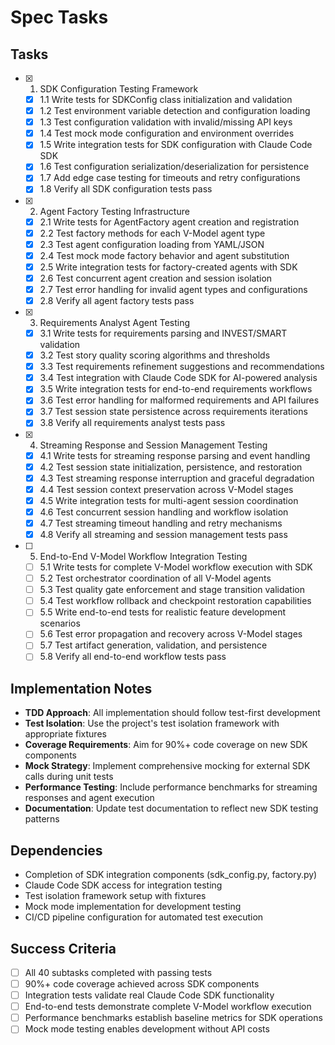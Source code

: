 # Spec Tasks

## Tasks

- [x] 1. SDK Configuration Testing Framework

  - [x] 1.1 Write tests for SDKConfig class initialization and validation
  - [x] 1.2 Test environment variable detection and configuration loading
  - [x] 1.3 Test configuration validation with invalid/missing API keys
  - [x] 1.4 Test mock mode configuration and environment overrides
  - [x] 1.5 Write integration tests for SDK configuration with Claude Code SDK
  - [x] 1.6 Test configuration serialization/deserialization for persistence
  - [x] 1.7 Add edge case testing for timeouts and retry configurations
  - [x] 1.8 Verify all SDK configuration tests pass

- [x] 2. Agent Factory Testing Infrastructure

  - [x] 2.1 Write tests for AgentFactory agent creation and registration
  - [x] 2.2 Test factory methods for each V-Model agent type
  - [x] 2.3 Test agent configuration loading from YAML/JSON
  - [x] 2.4 Test mock mode factory behavior and agent substitution
  - [x] 2.5 Write integration tests for factory-created agents with SDK
  - [x] 2.6 Test concurrent agent creation and session isolation
  - [x] 2.7 Test error handling for invalid agent types and configurations
  - [x] 2.8 Verify all agent factory tests pass

- [x] 3. Requirements Analyst Agent Testing

  - [x] 3.1 Write tests for requirements parsing and INVEST/SMART validation
  - [x] 3.2 Test story quality scoring algorithms and thresholds
  - [x] 3.3 Test requirements refinement suggestions and recommendations
  - [x] 3.4 Test integration with Claude Code SDK for AI-powered analysis
  - [x] 3.5 Write integration tests for end-to-end requirements workflows
  - [x] 3.6 Test error handling for malformed requirements and API failures
  - [x] 3.7 Test session state persistence across requirements iterations
  - [x] 3.8 Verify all requirements analyst tests pass

- [x] 4. Streaming Response and Session Management Testing

  - [x] 4.1 Write tests for streaming response parsing and event handling
  - [x] 4.2 Test session state initialization, persistence, and restoration
  - [x] 4.3 Test streaming response interruption and graceful degradation
  - [x] 4.4 Test session context preservation across V-Model stages
  - [x] 4.5 Write integration tests for multi-agent session coordination
  - [x] 4.6 Test concurrent session handling and workflow isolation
  - [x] 4.7 Test streaming timeout handling and retry mechanisms
  - [x] 4.8 Verify all streaming and session management tests pass

- [ ] 5. End-to-End V-Model Workflow Integration Testing

  - [ ] 5.1 Write tests for complete V-Model workflow execution with SDK
  - [ ] 5.2 Test orchestrator coordination of all V-Model agents
  - [ ] 5.3 Test quality gate enforcement and stage transition validation
  - [ ] 5.4 Test workflow rollback and checkpoint restoration capabilities
  - [ ] 5.5 Write end-to-end tests for realistic feature development scenarios
  - [ ] 5.6 Test error propagation and recovery across V-Model stages
  - [ ] 5.7 Test artifact generation, validation, and persistence
  - [ ] 5.8 Verify all end-to-end workflow tests pass

## Implementation Notes

- **TDD Approach**: All implementation should follow test-first development
- **Test Isolation**: Use the project's test isolation framework with appropriate fixtures
- **Coverage Requirements**: Aim for 90%+ code coverage on new SDK components
- **Mock Strategy**: Implement comprehensive mocking for external SDK calls during unit tests
- **Performance Testing**: Include performance benchmarks for streaming responses and agent execution
- **Documentation**: Update test documentation to reflect new SDK testing patterns

## Dependencies

- Completion of SDK integration components (sdk_config.py, factory.py)
- Claude Code SDK access for integration testing
- Test isolation framework setup with fixtures
- Mock mode implementation for development testing
- CI/CD pipeline configuration for automated test execution

## Success Criteria

- [ ] All 40 subtasks completed with passing tests
- [ ] 90%+ code coverage achieved across SDK components
- [ ] Integration tests validate real Claude Code SDK functionality
- [ ] End-to-end tests demonstrate complete V-Model workflow execution
- [ ] Performance benchmarks establish baseline metrics for SDK operations
- [ ] Mock mode testing enables development without API costs
